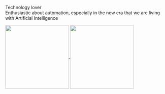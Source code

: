 Technology lover<br>
Enthusiastic about automation, especially in the new era that we are living with Artificial Intelligence

<a href="https://github.com/anuraghazra/github-readme-stats">
  <img height=200 align="center" src="https://github-readme-stats.vercel.app/api?username=juanjoGonDev&theme=vision-friendly-dark&show_icons=true&show=reviews,discussions_started,discussions_answered" />
</a>
<a href="https://github.com/anuraghazra/convoychat">
  <img height=200 align="center" src="https://github-readme-stats.vercel.app/api/top-langs?username=juanjoGonDev&theme=vision-friendly-dark&layout=compact&langs_count=8&card_width=320" />
</a>
